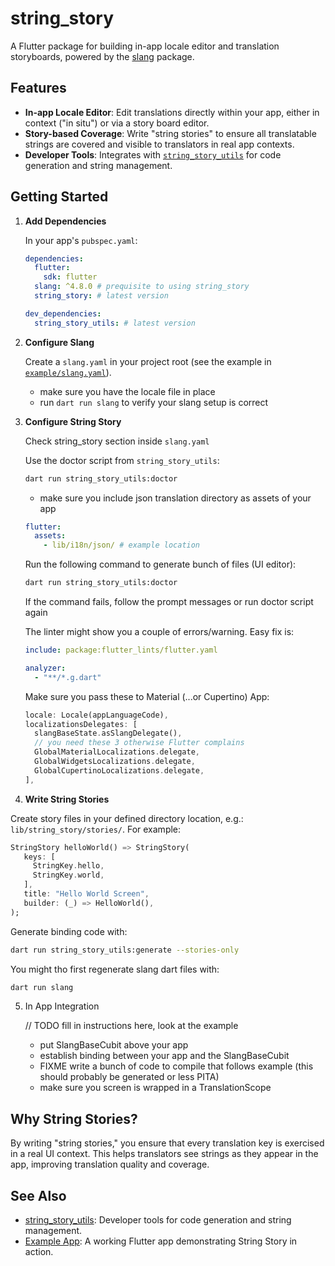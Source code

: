 # string_story

A Flutter package for building in-app locale editor and translation storyboards, powered by the [slang](https://pub.dev/packages/slang) package.

## Features

- **In-app Locale Editor**: Edit translations directly within your app, either in context ("in situ") or via a story board editor.
- **Story-based Coverage**: Write "string stories" to ensure all translatable strings are covered and visible to translators in real app contexts.
- **Developer Tools**: Integrates with [`string_story_utils`](../string_story_utils) for code generation and string management.

## Getting Started

1. **Add Dependencies**

   In your app's `pubspec.yaml`:

   ```yaml
   dependencies:
     flutter:
       sdk: flutter
     slang: ^4.8.0 # prequisite to using string_story
     string_story: # latest version

   dev_dependencies:
     string_story_utils: # latest version
   ```

2. **Configure Slang**

   Create a `slang.yaml` in your project root (see the example in [`example/slang.yaml`](./example/slang.yaml)).

   - make sure you have the locale file in place
   - run `dart run slang` to verify your slang setup is correct

3. **Configure String Story**

   Check string_story section inside `slang.yaml`

   Use the doctor script from `string_story_utils`:

   ```sh
   dart run string_story_utils:doctor
   ```

   - make sure you include json translation directory as assets of your app

   ```yaml
   flutter:
     assets:
       - lib/i18n/json/ # example location
   ```

   Run the following command to generate bunch of files (UI editor):

   ```sh
   dart run string_story_utils:doctor
   ```

   If the command fails, follow the prompt messages or run doctor script again

   The linter might show you a couple of errors/warning. Easy fix is:

   ```yaml
   include: package:flutter_lints/flutter.yaml

   analyzer:
     - "**/*.g.dart"
   ```

   Make sure you pass these to Material (...or Cupertino) App:

   ```dart
   locale: Locale(appLanguageCode),
   localizationsDelegates: [
     slangBaseState.asSlangDelegate(),
     // you need these 3 otherwise Flutter complains
     GlobalMaterialLocalizations.delegate,
     GlobalWidgetsLocalizations.delegate,
     GlobalCupertinoLocalizations.delegate,
   ],
   ```

4. **Write String Stories**

Create story files in your defined directory location, e.g.: `lib/string_story/stories/`. For example:

```dart
StringStory helloWorld() => StringStory(
   keys: [
     StringKey.hello,
     StringKey.world,
   ],
   title: "Hello World Screen",
   builder: (_) => HelloWorld(),
);
```

Generate binding code with:

```sh
dart run string_story_utils:generate --stories-only
```

You might tho first regenerate slang dart files with:

```sh
dart run slang
```

5. In App Integration

   // TODO fill in instructions here, look at the example

   - put SlangBaseCubit above your app
   - establish binding between your app and the SlangBaseCubit
   - FIXME write a bunch of code to compile that follows example (this should probably be generated or less PITA)
   - make sure you screen is wrapped in a TranslationScope

## Why String Stories?

By writing "string stories," you ensure that every translation key is exercised in a real UI context. This helps translators see strings as they appear in the app, improving translation quality and coverage.

## See Also

- [string_story_utils](../string_story_utils): Developer tools for code generation and string management.
- [Example App](./example): A working Flutter app demonstrating String Story in action.

